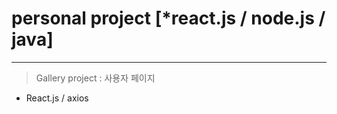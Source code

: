 # personal project [*react.js / node.js / java]
---
> Gallery project 
> : 사용자 페이지 

- React.js / axios

